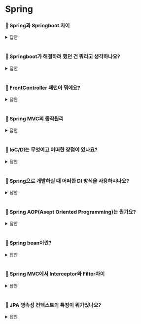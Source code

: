 # Spring

### 📌 Spring과 Springboot 차이 

<details>
   <summary> 답안 </summary>
<br />

- Spring은 스프링 프로젝트의 모음집입니다. 스프링은 필요한 빈 객체를 등록하고, 빈 객체들간의 의존성을 설정해주어야 했으며 또한 개발자가 필요한 라이브러리들을 직접 추가하고
  여러가지 설정들을 직접 함으로써 스프링 프레임워크를 사용하는데 어려움이 있었습니다. 이런 문제를 해결하기 위해 나온 서브 프로젝트가 Springboot입니다.
  스프링부트를 사용함으로써 자동으로 빈 객체를 등록하고, 객체간의 의존성을 설정해 주는 등 스프링에서 제공하는 여러 기능들을 자동으로 설정하여
  개발자가 보다 쉽게 사용할 수 있도록 도와주는 도구입니다.
  </details>
<br>

### 📌 Springboot가 해결하려 했던 건 뭐라고 생각하나요?

<details>
   <summary> 답안 </summary>
<br />

- Springboot가 등장하기 이전 Spring을 사용해 간단한 서버를 띄우기 위해서는 수많은 빈 설정과 의존관계를 개발자가 하나하나 설정해줘야 했습니다.
  이러한 이유들로 개발자는 비즈니스 로직에 집중하기 어려웠고, 많은 시간을 쏟아야 했습니다. 이런 문제들을 해결하기 위해 등장한 것이 스프링 부트라고 생각합니다.
  </details>
<br>

### 📌 FrontController 패턴이 뭐에요?

<details>
   <summary> 답안 </summary>
<br />
   
- FrontController 패턴은 요청을 받는 컨트롤러를 하나로 두어 요청을 한 곳에서 처리하도록 한 패턴입니다. Spring MVC에서는 이 패턴을 적용한
  FrontController가 DispatcherServlet이라 할 수 있습니다.
  </details>
<br>

### 📌 Spring MVC의 동작원리

<details>
   <summary> 답안 </summary>
<br />
   
![image](https://github.com/pie2457/TIL/assets/104147789/6cabb7d3-310d-4ff1-b3d4-5825f72e0aba)

1. 클라이언트는 URL을 통해 요청을 전송합니다.
2. 디스패처 서블릿은 핸들러 매핑을 통해 해당 요청이 어느 컨트롤러에게 온 요청인지 찾습니다.
3. 디스패처 서블릿은 핸들러 어댑터에게 요청의 전달을 맡깁니다.
4. 핸들러 어댑터는 해당 컨트롤러에 요청을 전달합니다.
5. 컨트롤러는 비즈니스 로직을 처리한 후에 반환할 뷰의 이름을 반환합니다.
6. 디스패처 서블릿은 뷰 리졸버를 통해 반환할 뷰를 찾습니다.
7. 디스패처 서블릿은 컨트롤러에서 뷰에 전달할 데이터를 추가합니다.
8. 데이터가 추가된 뷰를 반환합니다.
  </details>
<br>

### 📌 IoC/DI는 무엇이고 어떠한 장점이 있나요?

<details>
   <summary> 답안 </summary>
<br />

- 스프링의 핵심 철학 중 하나는 Ioc/DI, 제어의 역전과 의존성 주입입니다. IoC는 프로그램의 실행 흐름이나 객체의 생명주기를 개발자가 아닌 외부에 위임하는 기술이며,
  DI는 객체를 직접 생성하는게 아니라 외부에서 생성한 후 주입시켜주는 방식입니다.
  IoC를 이용 함으로써 개발자는 부품을 만들어 조립하는 다양한 형태의 개발이 가능해졌고
  DI를 사용함으로써 코드 간의 재사용성을 높이고, 코드를 다양한 곳에 사용하며 객체간의 결합도를 낮출 수 있습니다.

   <details>
      <summary> <strong> Spring IoC 컨테이너는 뭐에요? </strong> </summary>
   <br />

   - Spring IoC 컨테이너는 개발자를 대신해 빈의 생성과 의존성 주입,생명주기 관리를 책임집니다.
   </details>
   <br>

  </details>
<br>

### 📌 Spring으로 개발하실 때 어떠한 DI 방식을 사용하시나요?

<details>
   <summary> 답안 </summary>
<br />

- 생성자 주입, Setter 주입, 필드 주입 방식 중 Spring에서 권장하는 방식인 생성자 주입 방식을 사용하고 있습니다. 
   - `생성자 주입(Constructor Injection)` : 생성자 주입 방식은 생성자의 호출 시점에 1회 호출되는 것이 보장됩니다. 그렇기 때문에 주입받은 객체가 변하지 않거나, 반드시 객체의 주입이 필요한 경우에 강제하기 위해 사용할 수 있습니다.
   - `Setter 주입(Setter Injection)` : Setter 주입 방식은 필드 값을 변경하는 Setter를 통해서 의존 관계를 주입하는 방식입니다. Setter 주입은 생성자 주입과 다르게 주입받는 객체가 변경될 가능성이 있는 경우에 사용됩니다.
   - `필드 주입(Field Injection)` : 필드 주입 방식은 필드에 바로 의존 관계를 주입하는 방식입니다. 과거에는 필드 주입을 이용하면 코드가 간결해져 많이 사용했던 방법입니다.
   <br>
   <details>
      <summary> <strong> 왜 필드 주입은 사용하면 안된다 할까요? 단점이 뭐라고 생각하세요? </strong> </summary>
   <br />

   - 필드 주입 방식은 final 키워드를 사용할 수 없으며, 외부에서의 접근이 불가하여 테스트 코드를 작성하기 어려워진다는 단점이 있습니다. 
   </details>
   <br>
   
   <br>
   <details>
      <summary> <strong> 그러면 생성자 주입은 뭐가 좋아요? </strong> </summary>
   <br />

   - 테스트 코드 작성에 용이하며, 객체의 변경 가능성을 제거하고 불변성을 확보할 수 있는 등의 이점이 있습니다.
   </details>
   <br>
   
  </details>
<br>

### 📌 Spring AOP(Asept Oriented Programming)는 뭔가요?

<details>
   <summary> 답안 </summary>
<br />

- AOP는 관점 지향 프로그래밍으로 여러 객체에 공통적으로 적용할 수 있는 기능을 분리해서 재사용성을 높여주는 프로그래밍 기법입니다. <br>

   <details>
     <summary> 언제 AOP를 사용할 수 있을까요? </summary>
   <br />

   - 로깅 처리를 하거나 트랜잭션 처리를 할 때 사용할 수 있을 것 같습니다. 
   </details>
<br>
  </details>
<br>

### 📌 Spring bean이란?

<details>
   <summary> 답안 </summary>
<br />

- Spring bean이란 스프링 IoC 컨테이너에 의해 관리되는 자바 객체로써 컨테이너에 의해 생명주기가 관리되는 객체를 의미합니다. 


   <details>
      <summary> <strong> Bean Scope의 종류에 대해 아는 만큼 알려주세요 </strong> </summary>
   <br />
      
   -  Scope의 종류는 크게 `싱글톤`, `프로토타입`, `웹` 3가지로 나뉘어져 있습니다.
      - `싱글톤` : 싱글톤은 스프링 프레임워크에서 기본이 되는 스코프이며 스프링 컨테이너의 시작과 종료까지 1개의 객체로 유지됩니다.
      - `프로토타입` : 프로토타입 빈의 생성과 의존관계 주입까지만 관여하고 더는 관리하지 않는 스코프입니다. 요청이 오면 항상 새로운 인스턴스를 생성하여 반환하고
       그 이후로는 관리하지 않습니다.
      - `웹` : 웹 안에서도 3가지 종류로 구분되는데
         - `request` : 각각의 요청이 들어오고 나갈때까지 유지되는 스코프입니다.
         - `session` : 세션이 생성되고 종료될 때까지 유지되는 스코프입니다.
         - `application` : 웹의 서블릿 컨텍스트와 같은 범위로 유지되는 스코프입니다. 
   </details>
   <br>
      
  </details>
<br>

### 📌 Spring MVC에서 Interceptor와 Filter차이

<details>
   <summary> 답안 </summary>
<br />

- Filter의 경우 Spring Context 영역 밖에서 동작합니다. 또한 요청이 Servlet으로 가기 전 요청을 가로채 로직을 수행할 수 있습니다. 필터의 다른 특징은 여러 필터들을 모아
  체이닝을 할 수 있다는 것입니다. Interceptor는 Spring Context 영역 내 DispatcherServlet과 Controller 사이에서 동작하는 것이 필터와의 다른점 입니다.
  Interceptor 또한 필터처럼 체이닝을 구성할 수 있다는 것이 특징입니다. 
  </details>
<br>


### 📌 JPA 영속성 컨텍스트의 특징이 뭐가있나요?

<details>
   <summary> 답안 </summary>
<br />

- 영속성 컨텍스트의 특징은 `1차 캐시`, `동일성 보장`, `트랜잭션을 지원하는 쓰기 지연`, `변경 감지`, `지연 로딩` 등이 있습니다.
   - 1차 캐시는 Map<Key, Value> 형태로 저장됩니다. 엔티티가 존재할 경우 해당 엔티티를 반환하고, 엔티티가 없으면 데이터베이스에서 조회 후 1차 캐시에 저장 및 반환합니다.
   - 동일성을 보장은 하나의 트랜잭션에서 같은 키값으로 영속성 컨텍스트에 저장된 엔티티 조회 시 같은 엔티티 조회를 보장합니다 (1차 캐시에 저장된 엔티티를 조회하기 때문에 가능).
   - 영속성 컨텍스트에는 쓰기 지연 SQL 저장소가 존재하여 SQL을 쌓아두고 트랜잭션을 커밋하는 시점에 저장소에 저장해놨던 SQL문들이 flush되면서 데이터베이스에 한번에 반영됩니다. 모아서 보내기 때문에 성능에서 이점을 볼 수 있습니다.
   - 변경감지는 엔티티를 조회하는 시점과 커밋하는 시점에 데이터 변경 내용을 감지하면 커밋 시점에 자동으로 데이터베이스에 반영해줍니다. 
   - 지연로딩은 JPA가 하나의 Entity를 조회할 때 연관 관계에 있는 객체들을 전부 가져오지 않고 필요한 시점에 연관된 데이터를 불러옵니다.
  </details>
<br>
